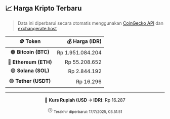 

<!-- HARGA_KRIPTO -->
## 📈 Harga Kripto Terbaru

> Data ini diperbarui secara otomatis menggunakan [CoinGecko API](https://www.coingecko.com/) dan [exchangerate.host](https://exchangerate.host/)

<div align="center">

| 🪙 Token | 💰 Harga (IDR) |
|:------:|---------------:|
| 🟠 **Bitcoin (BTC)**   | Rp 1.951.084.204 |
| 🔵 **Ethereum (ETH)**  | Rp 55.208.652 |
| 🟣 **Solana (SOL)**    | Rp 2.844.192 |
| 🟢 **Tether (USDT)**   | Rp 16.296 |

---

💱 **Kurs Rupiah (USD → IDR)**: Rp 16.287

🕒 <sub>Terakhir diperbarui: 17/7/2025, 03.51.51</sub>

</div>
<!-- /HARGA_KRIPTO -->